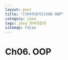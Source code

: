 ```yaml
---
layout: post
title: "[자바의정석]ch06 OOP"
category: java
tags: java 자바의정석
sitemap: false
---
```

# Ch06. OOP